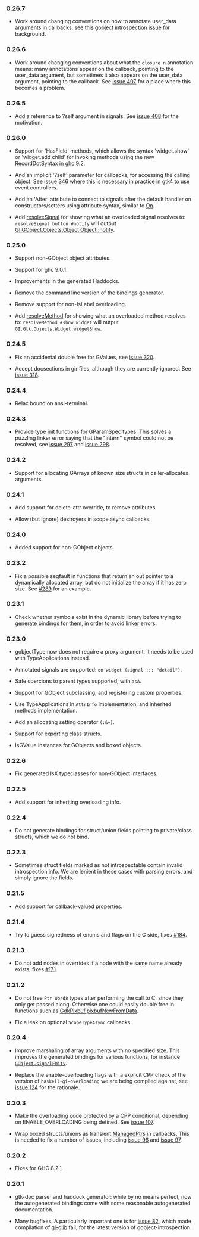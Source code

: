 ### 0.26.7

+ Work around changing conventions on how to annotate user_data arguments in callbacks, see [this gobject introspection issue](https://gitlab.gnome.org/GNOME/gobject-introspection/-/issues/450) for background.

### 0.26.6

+ Work around changing conventions about what the `closure n` annotation means: many annotations appear on the callback, pointing to the user_data argument, but sometimes it also appears on the user_data argument, pointing to the callback. See [issue 407](https://github.com/haskell-gi/haskell-gi/issues/407) for a place where this becomes a problem.

### 0.26.5

+ Add a reference to ?self argument in signals. See [issue 408](https://github.com/haskell-gi/haskell-gi/issues/408) for the motivation.

### 0.26.0

+ Support for 'HasField' methods, which allows the syntax 'widget.show' or 'widget.add child' for invoking methods using the new [RecordDotSyntax](https://github.com/ghc-proposals/ghc-proposals/blob/master/proposals/0282-record-dot-syntax.rst) in ghc 9.2.

+ And an implicit '?self' parameter for callbacks, for accessing the calling object. See [issue 346](https://github.com/haskell-gi/haskell-gi/issues/346) where this is necessary in practice in gtk4 to use event controllers.

+ Add an 'After' attribute to connect to signals after the default handler on constructors/setters using attribute syntax, similar to [On](https://hackage.haskell.org/package/haskell-gi-base/docs/Data-GI-Base-Attributes.html#t:AttrOp).

+ Add [resolveSignal](https://hackage.haskell.org/package/haskell-gi-base-0.26.0/docs/Data-GI-Base-Signals.html#v:resolveSignal) for showing what an overloaded signal resolves to: `resolveSignal button #notify` will output [GI.GObject.Objects.Object.Object::notify](https://hackage.haskell.org/package/gi-gobject-2.0.27/docs/GI-GObject-Objects-Object.html#g:signal:notify).

### 0.25.0

+ Support non-GObject object attributes.

+ Support for ghc 9.0.1.

+ Improvements in the generated Haddocks.

+ Remove the command line version of the bindings generator.

+ Remove support for non-IsLabel overloading.

+ Add [resolveMethod](https://hackage.haskell.org/package/haskell-gi-base-0.25.0/docs/Data-GI-Base-Overloading.html#v:resolveMethod) for showing what an overloaded method resolves to: `resolveMethod #show widget` will output `GI.Gtk.Objects.Widget.widgetShow`.

### 0.24.5

+ Fix an accidental double free for GValues, see [issue 320](https://github.com/haskell-gi/haskell-gi/issues/320).

+ Accept docsections in gir files, although they are currently ignored. See [issue 318](https://github.com/haskell-gi/haskell-gi/issues/318).

### 0.24.4

+ Relax bound on ansi-terminal.

### 0.24.3

+ Provide type init functions for GParamSpec types. This solves a puzzling linker error saying that the "intern" symbol could not be resolved, see [issue 297](https://github.com/haskell-gi/haskell-gi/issues/297) and [issue 298](https://github.com/haskell-gi/haskell-gi/issues/298).

### 0.24.2

+ Support for allocating GArrays of known size structs in caller-allocates arguments.

### 0.24.1

+ Add support for delete-attr override, to remove attributes.

+ Allow (but ignore) destroyers in scope async callbacks.

### 0.24.0

+ Added support for non-GObject objects

### 0.23.2

+ Fix a possible segfault in functions that return an out pointer to a dynamically allocated array, but do not initialize the array if it has zero size. See [#289](https://github.com/haskell-gi/haskell-gi/issues/289) for an example.

### 0.23.1

+ Check whether symbols exist in the dynamic library before trying to generate bindings for them, in order to avoid linker errors.

### 0.23.0

+ gobjectType now does not require a proxy argument, it needs to be used with TypeApplications instead.

+ Annotated signals are supported: `on widget (signal ::: "detail")`.

+ Safe coercions to parent types supported, with `asA`.

+ Support for GObject subclassing, and registering custom properties.

+ Use TypeApplications in `AttrInfo` implementation, and inherited methods implementation.

+ Add an allocating setting operator `(:&=)`.

+ Support for exporting class structs.

+ IsGValue instances for GObjects and boxed objects.

### 0.22.6

+ Fix generated IsX typeclasses for non-GObject interfaces.

### 0.22.5

+ Add support for inheriting overloading info.

### 0.22.4

+ Do not generate bindings for struct/union fields pointing to private/class structs, which we do not bind.

### 0.22.3

+ Sometimes struct fields marked as not introspectable contain invalid introspection info. We are lenient in these cases with parsing errors, and simply ignore the fields.

### 0.21.5

+ Add support for callback-valued properties.

### 0.21.4

+ Try to guess signedness of enums and flags on the C side, fixes [#184](https://github.com/haskell-gi/haskell-gi/issues/184).

### 0.21.3

+ Do not add nodes in overrides if a node with the same name already exists, fixes [#171](https://github.com/haskell-gi/haskell-gi/issues/171).

### 0.21.2

+ Do not free `Ptr Word8` types after performing the call to C,
since they only get passed along. Otherwise one could easily double free in functions such as [GdkPixbuf.pixbufNewFromData](https://hackage.haskell.org/package/gi-gdkpixbuf/docs/GI-GdkPixbuf-Objects-Pixbuf.html#v:pixbufNewFromData).

+ Fix a leak on optional `ScopeTypeAsync` callbacks.

### 0.20.4

+ Improve marshaling of array arguments with no specified size. This improves the generated bindings for various functions, for instance [`GObject.signalEmitv`](https://hackage.haskell.org/package/gi-gobject/docs/GI-GObject-Functions.html#v:signalEmitv).

+ Replace the enable-overloading flags with a explicit CPP check of the version of `haskell-gi-overloading` we are being compiled against, see [issue 124](https://github.com/haskell-gi/haskell-gi/issues/124) for the rationale.

### 0.20.3

+ Make the overloading code protected by a CPP conditional, depending on ENABLE_OVERLOADING being defined. See [issue 107](https://github.com/haskell-gi/haskell-gi/issues/107).

+ Wrap boxed structs/unions as transient [ManagedPtr](https://hackage.haskell.org/package/haskell-gi-base/docs/Data-GI-Base-BasicTypes.html#t:ManagedPtr)s in callbacks. This is needed to fix a number of issues, including [issue 96](https://github.com/haskell-gi/haskell-gi/issues/96) and [issue 97](https://github.com/haskell-gi/haskell-gi/issues/97).

### 0.20.2

+ Fixes for GHC 8.2.1.

### 0.20.1

+ gtk-doc parser and haddock generator: while by no means perfect,
now the autogenerated bindings come with some reasonable
autogenerated documentation.

+ Many bugfixes. A particularly important one is for
[issue 82](https://github.com/haskell-gi/haskell-gi/issues/82), which
made compilation of
[gi-glib](http://hackage.haskell.org/package/gi-glib) fail, for
the latest version of gobject-introspection.
